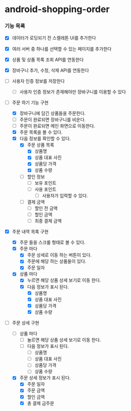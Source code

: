 # android-shopping-order

### 기능 목록
- [X] 데이터가 로딩되기 전 스켈레톤 UI를 추가한다

- [X] 여러 서버 중 하나를 선택할 수 있는 페이지를 추가한다
- [X] 상품 및 상품 목록 조회 API를 연동한다
- [X] 장바구니 추가, 수정, 삭제 API를 연동한다
- [ ] 사용자 인증 정보를 저장한다
  - [ ] 사용자 인증 정보가 존재해야만 장바구니를 이용할 수 있다

- [ ] 주문 하기 기능 구현
  - [X] 장바구니에 담긴 상품들을 주문한다.
  - [ ] 주문이 완료되면 장바구니를 비운다.
  - [ ] 주문이 완료되면 메인 화면으로 이동한다.
  - [X] 주문 목록을 볼 수 있다.
  - [X] 다음 정보를 확인할 수 있다.
    - [X] 주문 상품 목록
      - [X] 상품명
      - [X] 상품 대표 사진
      - [X] 상품당 가격
      - [X] 상품 수량
    - [ ] 할인 정보
      - [ ] 보유 포인트
      - [ ] 사용 포인트
        - [ ] 사용자가 입력할 수 있다.
    - [ ] 결제 금액
      - [ ] 할인 전 금액
      - [ ] 할인 금액
      - [ ] 최종 결제 금액

- [X] 주문 내역 목록 구현
  - [X] 주문 들을 스크롤 형태로 볼 수 있다.
  - [X] 주문 마다
    - [X] 주문 상세로 이동 하는 버튼이 있다.
    - [X] 주문에 해당 하는 상품들이 있다.
    - [X] 주문 일자
  - [X] 상품 마다
    - [X] 누르면 해당 상품 상세 보기로 이동 한다.
    - [X] 다음 정보가 표시 된다.
      - [X] 상품명
      - [X] 상품 대표 사진
      - [X] 상품당 가격
      - [X] 상품 수량

- [ ] 주문 상세 구현
  - [ ] 상품 마다
    - [ ] 눌르면 해당 상품 상세 보기로 이동 한다.
    - [ ] 다음 정보가 표시 된다.
      - [ ] 상품명
      - [ ] 상품 대표 사진
      - [ ] 상품당 가격
      - [ ] 상품 수량
  - [X] 주문 상세 정보가 표시 된다.
    - [X] 주문 일자
    - [X] 주문 금액
    - [X] 할인 금액
    - [X] 총 결제 금주문
